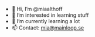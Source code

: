 - 👋 Hi, I’m @miaalthoff
- 👀 I’m interested in learning stuff
- 🌱 I’m currently learning a lot
- 📫 Contact: mia@mainloop.se

<!---
miaalthoff/miaalthoff is a ✨ special ✨ repository because its `README.md` (this file) appears on your GitHub profile.
You can click the Preview link to take a look at your changes.
--->
